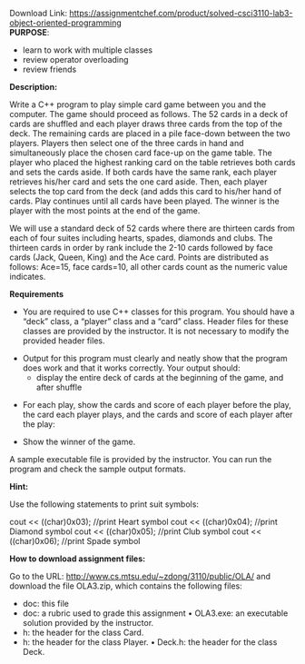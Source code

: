 Download Link: https://assignmentchef.com/product/solved-csci3110-lab3-object-oriented-programming
<br>
<strong>PURPOSE</strong>:

<ul>

 <li>learn to work with multiple classes</li>

 <li>review operator overloading</li>

 <li>review friends</li>

</ul>




<strong>Description: </strong>

Write a C++ program to play simple card game between you and the computer.  The game should proceed as follows.  The 52 cards in a deck of cards are shuffled and each player draws three cards from the top of the deck.  The remaining cards are placed in a pile face-down between the two players.  Players then select one of the three cards in hand and simultaneously place the chosen card face-up on the game table.  The player who placed the highest ranking card on the table retrieves both cards and sets the cards aside.  If both cards have the same rank, each player retrieves his/her card and sets the one card aside.  Then, each player selects the top card from the deck (and adds this card to his/her hand of cards.  Play continues until all cards have been played.  The winner is the player with the most points at the end of the game.




We will use a standard deck of 52 cards where there are thirteen cards from each of four suites including hearts, spades, diamonds and clubs.  The thirteen cards in order by rank include the 2-10 cards followed by face cards (Jack, Queen, King) and the Ace card.  Points are distributed as follows:  Ace=15, face cards=10, all other cards count as the numeric value indicates.




<strong>Requirements </strong>

<ul>

 <li>You are required to use C++ classes for this program. You should have a “deck” class, a “player” class and a “card” class. Header files for these classes are provided by the instructor. It is not necessary to modify the provided header files.</li>

</ul>




<ul>

 <li>Output for this program must clearly and neatly show that the program does work and that it works correctly. Your output should:

  <ul>

   <li>display the entire deck of cards at the beginning of the game, and after shuffle</li>

  </ul></li>

</ul>




<ul>

 <li>For each play, show the cards and score of each player before the play, the card each player plays, and the cards and score of each player after the play:</li>

</ul>




<ul>

 <li>Show the winner of the game.</li>

</ul>




A sample executable file is provided by the instructor. You can run the program and check the sample output formats.

<strong> </strong>

<strong>Hint: </strong>

Use the following statements to print suit symbols:

cout &lt;&lt; ((char)0x03); //print Heart symbol   cout &lt;&lt; ((char)0x04); //print Diamond symbol     cout &lt;&lt; ((char)0x05); //print Club symbol   cout &lt;&lt; ((char)0x06); //print Spade symbol




<strong>How to download assignment files: </strong>

Go to the URL: <a href="http://www.cs.mtsu.edu/~zdong/3110/public/OLA/OLA2.zip">http://www.cs.mtsu.edu/~zdong/3110/public/OLA/</a> and download the file OLA3.zip, which contains the following files:

<ul>

 <li>doc: this file</li>

 <li>doc: a rubric used to grade this assignment • OLA3.exe: an executable solution provided by the instructor.</li>

 <li>h: the header for the class Card.</li>

 <li>h: the header for the class Player. • Deck.h: the header for the class Deck.</li>

</ul>


